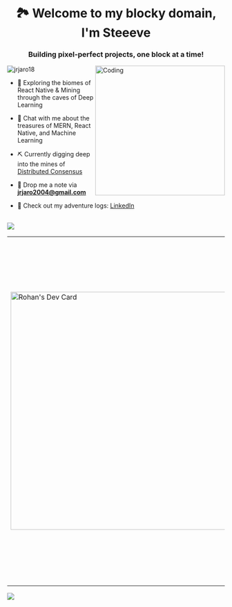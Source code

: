 <h1 align="center"> 🏞️ Welcome to my blocky domain, I'm Steeeve </h1>
<h3 align="center">Building pixel-perfect projects, one block at a time!</h3>
<img align="right" alt="Coding" width="300" src="https://github.com/user-attachments/assets/11d57bdd-eb4f-4b98-a241-cb966f933d1f"/>

<p align="left"> <img src="https://komarev.com/ghpvc/?username=jrjaro18&label=Profile%20views&color=0e75b6&style=flat" alt="jrjaro18" /> </p>

- 🌲 Exploring the biomes of React Native & Mining through the caves of Deep Learning

- 💬 Chat with me about the treasures of MERN, React Native, and Machine Learning

- ⛏️ Currently digging deep into the mines of [Distributed Consensus](https://github.com/jrjaro18/elastic-raft-go)

- 📧 Drop me a note via **jrjaro2004@gmail.com**

- 📜 Check out my adventure logs: [LinkedIn](https://www.linkedin.com/in/rohan-jaiswal-4b3363231/)

<br/>
<img src="https://user-images.githubusercontent.com/73097560/115834477-dbab4500-a447-11eb-908a-139a6edaec5c.gif">
<table align="center">
  <tr>
    <td>
      <a href="https://app.daily.dev/jrjaro18">
        <img src="https://api.daily.dev/devcards/v2/Db7FZ8ezT21BMrvqvwcjo.png?type=wide&r=pnq" width="550" alt="Rohan's Dev Card"/>
      </a>
    </td>
    <td>
      <img src="https://github-readme-streak-stats.herokuapp.com/?user=jrjaro18" width="400" alt="GitHub Streak"/>
      <br/>
      <img src="http://github-profile-summary-cards.vercel.app/api/cards/repos-per-language?username=jrjaro18" width="400" alt="Repos Per Language"/>
    </td>
  </tr>
</table>

</p>

<img src="https://user-images.githubusercontent.com/73097560/115834477-dbab4500-a447-11eb-908a-139a6edaec5c.gif">
